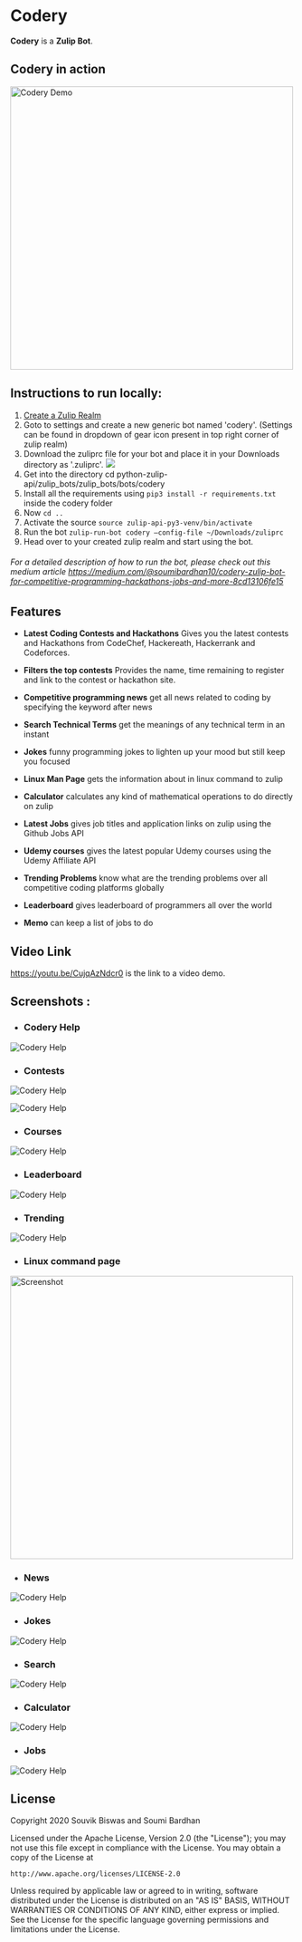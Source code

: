 # Codery

**Codery** is a **Zulip Bot**.

## Codery in action

<img src="https://github.com/Soumi7/codery/blob/master/Assets/codery_demo.gif" height="500" alt="Codery Demo"/>

## Instructions to run locally:

1. [Create a Zulip Realm](https://zulip.com/create_realm/)
2. Goto to settings and create a new generic bot named 'codery'. (Settings can be found in dropdown of gear icon present in top right corner of zulip realm)
3. Download the zuliprc file for your bot and place it in your Downloads directory as '.zuliprc'.
![](./images/instructions.png)  
4. Get into the directory cd python-zulip-api/zulip_bots/zulip_bots/bots/codery
5. Install all the requirements using ``` pip3 install -r requirements.txt ```  inside the codery folder
6. Now ```cd ..```
7. Activate the source ```source zulip-api-py3-venv/bin/activate```
8. Run the bot ```zulip-run-bot codery —config-file ~/Downloads/zuliprc```
9. Head over to your created zulip realm and start using the bot.

###### For a detailed description of how to run the bot, please check out this medium article https://medium.com/@soumibardhan10/codery-zulip-bot-for-competitive-programming-hackathons-jobs-and-more-8cd13106fe15

## Features

- **Latest Coding Contests and Hackathons** Gives you the latest contests and Hackathons from CodeChef, Hackereath, Hackerrank and Codeforces. 

- **Filters the top contests** Provides the name, time remaining to register and link to the contest or hackathon site.

- **Competitive programming news** get all news related to coding by specifying the keyword after news

- **Search Technical Terms** get the meanings of any technical term in an instant

- **Jokes** funny programming jokes to lighten up your mood but still keep you focused

- **Linux Man Page** gets the information about in linux command to zulip

- **Calculator** calculates any kind of mathematical operations to do directly on zulip

- **Latest Jobs** gives job titles and application links on zulip using the Github Jobs API

- **Udemy courses** gives the latest popular Udemy courses using the Udemy Affiliate API

- **Trending Problems** know what are the trending problems over all competitive coding platforms globally

- **Leaderboard** gives leaderboard of programmers all over the world

- **Memo** can keep a list of jobs to do


## Video Link

https://youtu.be/CujqAzNdcr0 is the link to a video demo.


## Screenshots :

-  ### **Codery Help**

![Codery Help](https://github.com/Soumi7/codery/blob/master/Assets/s_help.png)

- ### **Contests** 

![Codery Help](https://github.com/Soumi7/codery/blob/master/Assets/s_contests.png)

![Codery Help](https://github.com/Soumi7/codery/blob/master/Assets/s_contests_2.png)

- ### **Courses** 

![Codery Help](https://github.com/Soumi7/codery/blob/master/Assets/s_courses.png)

- ### **Leaderboard** 

![Codery Help](https://github.com/Soumi7/codery/blob/master/Assets/s_leaderboard.png)

- ### **Trending** 

![Codery Help](https://github.com/Soumi7/codery/blob/master/Assets/s_trending.png)

- ### **Linux command page** 
<img src="https://github.com/Soumi7/codery/blob/master/Assets/man1.png" height="500" alt="Screenshot"/>


- ### **News** 

![Codery Help](https://github.com/Soumi7/codery/blob/master/Assets/s_news.png)

- ### **Jokes**

![Codery Help](https://github.com/Soumi7/codery/blob/master/Assets/s_jokes.png)

- ### **Search**

![Codery Help](https://github.com/Soumi7/codery/blob/master/Assets/s_dictionary.png)

- ### **Calculator**

![Codery Help](https://github.com/Soumi7/codery/blob/master/Assets/s_calculator.png)

- ### **Jobs**

![Codery Help](https://github.com/Soumi7/codery/blob/master/Assets/s_jobs.png)

## License

Copyright 2020 Souvik Biswas and Soumi Bardhan

Licensed under the Apache License, Version 2.0 (the "License");
you may not use this file except in compliance with the License.
You may obtain a copy of the License at

    http://www.apache.org/licenses/LICENSE-2.0

Unless required by applicable law or agreed to in writing, software
distributed under the License is distributed on an "AS IS" BASIS,
WITHOUT WARRANTIES OR CONDITIONS OF ANY KIND, either express or implied.
See the License for the specific language governing permissions and
limitations under the License.